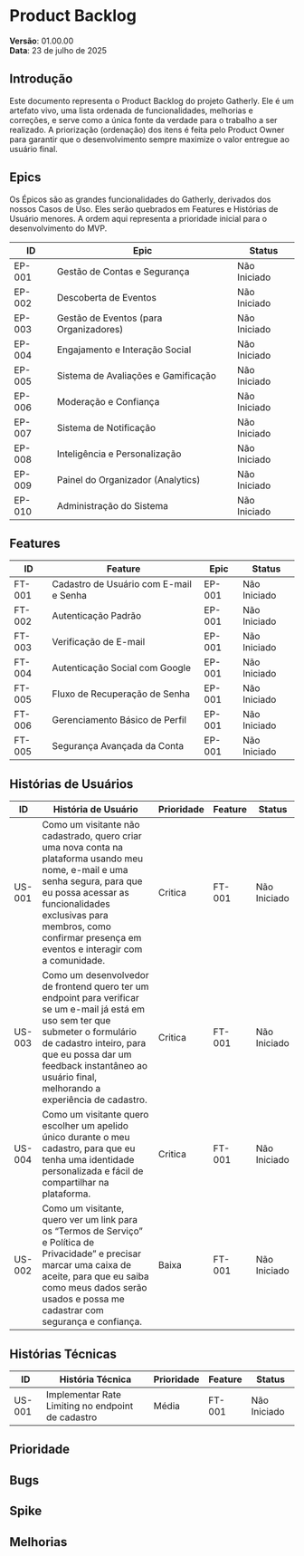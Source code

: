 # Product Backlog

**Versão**: 01.00.00  
**Data**: 23 de julho de 2025

## Introdução

Este documento representa o Product Backlog do projeto Gatherly. Ele é um artefato vivo, uma lista ordenada de funcionalidades, melhorias e correções, e serve como a única fonte da verdade para o trabalho a ser realizado. A priorização (ordenação) dos itens é feita pelo Product Owner para garantir que o desenvolvimento sempre maximize o valor entregue ao usuário final.

## Epics

Os Épicos são as grandes funcionalidades do Gatherly, derivados dos nossos Casos de Uso. Eles serão quebrados em Features e Histórias de Usuário menores. A ordem aqui representa a prioridade inicial para o desenvolvimento do MVP.

| ID     | Epic                                   | Status        |
|--------|----------------------------------------|---------------|
| EP-001 | Gestão de Contas e Segurança           | Não Iniciado  |
| EP-002 | Descoberta de Eventos                  | Não Iniciado  |
| EP-003 | Gestão de Eventos (para Organizadores) | Não Iniciado  |
| EP-004 | Engajamento e Interação Social         | Não Iniciado  |
| EP-005 | Sistema de Avaliações e Gamificação    | Não Iniciado  |
| EP-006 | Moderação e Confiança                  | Não Iniciado  |
| EP-007 | Sistema de Notificação                 | Não Iniciado  |
| EP-008 | Inteligência e Personalização          | Não Iniciado  |
| EP-009 | Painel do Organizador (Analytics)      | Não Iniciado  |
| EP-010 | Administração do Sistema               | Não Iniciado  |

## Features

| ID     | Feature                                | Epic   | Status        |
|--------|----------------------------------------|--------|---------------|
| FT-001 | Cadastro de Usuário com E-mail e Senha | EP-001 | Não Iniciado  |
| FT-002 | Autenticação Padrão                    | EP-001 | Não Iniciado  |
| FT-003 | Verificação de E-mail                  | EP-001 | Não Iniciado  |
| FT-004 | Autenticação Social com Google         | EP-001 | Não Iniciado  |
| FT-005 | Fluxo de Recuperação de Senha          | EP-001 | Não Iniciado  |
| FT-006 | Gerenciamento Básico de Perfil         | EP-001 | Não Iniciado  |
| FT-005 | Segurança Avançada da Conta            | EP-001 | Não Iniciado  |

## Histórias de Usuários

| ID     | História de Usuário                    | Prioridade | Feature  | Status        |
|--------|----------------------------------------|------------|----------|---------------|
| US-001 | Como um visitante não cadastrado, quero criar uma nova conta na plataforma usando meu nome, e-mail e uma senha segura, para que eu possa acessar as funcionalidades exclusivas para membros, como confirmar presença em eventos e interagir com a comunidade. | Critica    | FT-001   | Não Iniciado  |
| US-003 | Como um desenvolvedor de frontend quero ter um endpoint para verificar se um e-mail já está em uso sem ter que submeter o formulário de cadastro inteiro, para que eu possa dar um feedback instantâneo ao usuário final, melhorando a experiência de cadastro. | Critica    | FT-001   | Não Iniciado  |
| US-004 | Como um visitante quero escolher um apelido único durante o meu cadastro, para que eu tenha uma identidade personalizada e fácil de compartilhar na plataforma. | Critica    | FT-001   | Não Iniciado  |
| US-002 | Como um visitante, quero ver um link para os “Termos de Serviço” e Política de Privacidade” e precisar marcar uma caixa de aceite, para que eu saiba como meus dados serão usados e possa me cadastrar com segurança e confiança. | Baixa      | FT-001   | Não Iniciado  |

## Histórias Técnicas

| ID     | História Técnica                       | Prioridade | Feature | Status        |
|--------|----------------------------------------|------------|---------|---------------|
| US-001 | Implementar Rate Limiting no endpoint de cadastro | Média      | FT-001  | Não Iniciado  |

## Prioridade

## Bugs

## Spike

## Melhorias
